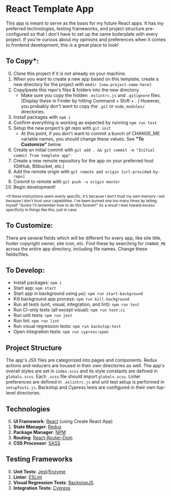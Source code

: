 # React Template App

This app is meant to serve as the basis for my future React apps. It has my preferred technologies, testing frameworks, and project structure pre-configured so that I don't have to set up the same boilerplate with every project. If you're curious about my opinions and preferences when it comes to frontend development, this is a great place to look!

## To Copy*:

0. Clone this project if it is not already on your machine.
0. When you want to create a new app based on this template, create a new directory for the project with `mkdir [new-project-name-here]`
0. Copy/paste this repo's files & folders into the new directory.
    - Make sure you copy the hidden `.eslintrc.js` and `.gitignore` files. (Display these in Finder by hitting Command + Shift + . ) However, you probably don't want to copy the `.git` or `node_modules/` directories.
0. Install packages with `npm i`
0. Confirm everything is working as expected by running `npm run test`
0. Setup the new project's git repo with `git init`
    - At this point, if you don't want to commit a bunch of CHANGE_ME variable names, you should change these values. See **"To Customize"** below.
0. Create an initial commit with `git add . && git commit -m "Initial commit from template app"`.
0. Create a new remote repository for the app on your preferred host (GitHub, Bitbucket, etc.)
0. Add the remote origin with `git remote add origin [url-provided-by-repo]`
0. Commit to remote with `git push -u origin master`
0. Begin development!

<sup>*If these instructions seem overly specific, it's because I don't trust my own memory--not because I don't trust your capabilities. I've been burned one too many times by telling myself "Surely I'll remember how to do *this* forever!" As a result I lean toward excess specificity in things like this, just in case.</sup>

## To Customize:
There are several fields which will be different for every app, like site title, footer copyright owner, site icon, etc. Find these by searching for `CHANGE_ME` across the entire app directory, including file names. Change these fields/files.

## To Develop:
- Install packages: `npm i`
- Start app: `npm start`
- Start app in background using `pm2`: `npm run start-background`
- Kill background app process: `npm run kill-background`
- Run all tests (unit, visual, integration, and lint): `npm run test`
- Run CI-only tests (all except visual): `npm run test:ci`
- Run unit tests: `npm run jest`
- Run lint: `npm run lint`
- Run visual regression tests: `npm run backstop:test`
- Open integration tests: `npm run cypress:open`

## Project Structure
The app's JSX files are categorized into pages and components. Redux actions and reducers are housed in their own directories as well. The app's overall styles are set in `index.scss` and its style constants are defined in `globals.scss`. Each `.scss` file should import `globals.scss`. Linter preferences are defined in `.eslintrc.js` and unit test setup is performed in `setupTests.js`. Backstop and Cypress tests are configured in their own top-level directories.

## Technologies
0. **UI Framework**: [React](https://reactjs.org/) (using Create React App)
0. **State Manager**: [Redux](https://redux.js.org/)
0. **Package Manager**: [NPM](https://www.npmjs.com/)
0. **Routing**: [React-Router-Dom](https://www.npmjs.com/package/react-router-dom)
0. **CSS Processor**: [SASS](https://sass-lang.com/)

## Testing Frameworks
0. **Unit Tests**: [Jest](https://jestjs.io/)/[Enzyme](https://github.com/enzymejs/enzyme)
0. **Linter**: [ESLint](https://eslint.org/)
0. **Visual Regression Tests**: [BackstopJS](https://garris.github.io/BackstopJS/)
0. **Integration Tests**: [Cypress](https://www.cypress.io/)
